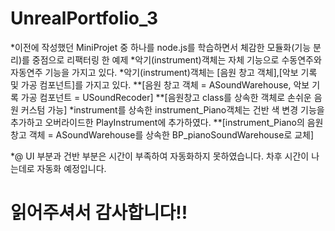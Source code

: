 # UnrealPortfolio_3

*이전에 작성했던 MiniProjet 중 하나를 node.js를 학습하면서 체감한 모듈화(기능 분리)를 중점으로 리팩터링 한 예제
*악기(instrument)객체는 자체 기능으로 수동연주와 자동연주 기능을 가지고 있다.
*악기(instrument)객체는 [음원 창고 객체],[악보 기록 및 가공 컴포넌트]를 가지고 있다.
**[음원 창고 객체 = ASoundWarehouse, 악보 기록 가공 컴포넌트 = USoundRecoder]
**[음원창고 class를 상속한 객체로 손쉬운 음원 커스텀 가능]
*instrument를 상속한 instrument_Piano객체는 건반 색 변경 기능을 추가하고 오버라이드한 PlayInstrument에 추가하였다.
**[instrument_Piano의 음원 창고 객체 = ASoundWarehouse를 상속한 BP_pianoSoundWarehouse로 교체]

*@ UI 부분과 건반 부분은 시간이 부족하여 자동화하지 못하였습니다. 차후 시간이 나는데로 자동화 예정입니다.

# 읽어주셔서 감사합니다!!
